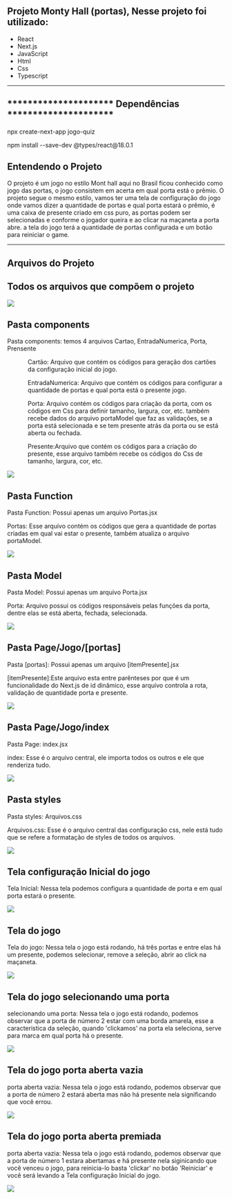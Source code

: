 <h2>Projeto Monty Hall (portas), Nesse projeto foi utilizado:</h2>

<ul>
  <li>React</li>
  <li>Next.js</li>
  <li>JavaScript</li>
  <li>Html</li>
  <li>Css</li>
  <li>Typescript</li>
</ul>

 <hr/>
 
 <h2>********************* Dependências *********************</h2> 
<p>npx create-next-app jogo-quiz</p>
<p>npm install --save-dev @types/react@18.0.1</p>

<h2>Entendendo o Projeto</h2>

<p> 
O projeto é um jogo no estilo Mont hall aqui no Brasil ficou conhecido como jogo das portas, o jogo consistem em acerta em qual porta está o prêmio.
O projeto segue o mesmo estilo, vamos ter uma tela de configuração do jogo onde vamos dizer a quantidade de portas e qual porta estará o prêmio, é uma caixa de presente criado em css puro, as portas podem ser selecionadas e  conforme o jogador queira e ao clicar na maçaneta a porta abre.
a tela do jogo terá a quantidade de portas configurada e um botão para reiniciar o game.
</p>

<hr/>

<h2>Arquivos do Projeto</h2>

<h2>Todos os arquivos que compõem o projeto</h2>
<img src="public\Projeto.png"/>

<h2>Pasta components</h2>
<p>Pasta components: temos 4 arquivos Cartao, EntradaNumerica, Porta, Prensente</p>
  <ul>
   <ul>Cartão: Arquivo que contém os códigos para geração dos cartões da configuração inicial do jogo. </ul>
   <ul>EntradaNumerica: Arquivo que contém os códigos para configurar a quantidade de portas e qual porta está o presente jogo.</ul>
   <ul>Porta: Arquivo contém os códigos para criação da porta, com os códigos em Css para definir tamanho, largura, cor, etc. também recebe dados do arquivo portaModel               que faz as validações, se a porta está selecionada e se tem presente atrás da porta ou se está aberta ou fechada.</ul>
   <ul>Presente:Arquivo que contém os códigos para a criação do presente, esse arquivo também recebe os códigos do Css de tamanho, largura, cor, etc.</ul>
  </ul>

<img src="public\pasta_components.png"/>

<h2>Pasta Function</h2>
<p>Pasta Function: Possui apenas um arquivo Portas.jsx</p>
<p>Portas: Esse arquivo contém os códigos que gera a quantidade de portas criadas em qual vai estar o presente, também atualiza o arquivo portaModel.
</p>
<img src="public\pasta_function.png"/>

<h2>Pasta Model</h2>
<p>Pasta Model: Possui apenas um arquivo Porta.jsx</p>
<p>Porta: Arquivo possui os códigos responsáveis pelas funções da porta, dentre elas se está aberta, fechada, selecionada.</p>
<img src="public\pasta_model.png"/>

<h2>Pasta Page/Jogo/[portas]</h2>
<p>Pasta [portas]: Possui apenas um arquivo [itemPresente].jsx</p>
<p>[itemPresente]:Este arquivo esta entre parênteses por que é um funcionalidade do Next.js de id dinâmico, esse arquivo controla a rota, validação de quantidade        porta e presente.</p>
<img src="public\pasta_page.png"/>

<h2>Pasta Page/Jogo/index</h2>
<p>Pasta Page: index.jsx</p>
<p>index: Esse é o arquivo central, ele importa todos os outros e ele que renderiza tudo.</p>
<img src="public\Projeto.png"/>

<h2>Pasta styles</h2>
<p>Pasta styles: Arquivos.css</p>
<p>Arquivos.css: Esse é o arquivo central das configuração css, nele está tudo que se refere a formatação de styles de todos os arquivos.</p>
<img src="public\Projeto.png"/>

<h2>Tela configuração Inicial do jogo</h2>
<p>Tela Inicial: Nessa tela podemos configura a quantidade de porta e em qual porta estará o presente.</p>
<img src="public\tela_inicial_confi.png"/>

<h2>Tela do jogo</h2>
<p>Tela do jogo: Nessa tela o jogo está rodando, há três portas e entre elas há um presente, podemos selecionar, remove a seleção, abrir ao click na maçaneta.</p>
<img src="public\tela_do_game.png"/>

<h2>Tela do jogo selecionando uma porta</h2>
<p>selecionando uma porta: Nessa tela o jogo está rodando, podemos observar que a porta  de número 2 estar com uma borda amarela, esse a caracteristica da seleção,
   quando 'clickamos' na porta ela seleciona, serve para marca em qual porta há o presente.
</p>
<img src="public\tela_do_game.png"/>

<h2>Tela do jogo porta aberta vazia</h2>
<p>porta aberta vazia: Nessa tela o jogo está rodando, podemos observar que a porta  de número 2 estará aberta mas não há presente nela significando que você errou.
</p>
<img src="public\porta_aberta.png"/>

<h2>Tela do jogo porta aberta premiada</h2>
<p>porta aberta vazia: Nessa tela o jogo está rodando, podemos observar que a porta  de número 1 estara abertamas e há presente nela siginicando que você venceu o jogo, para reinicia-lo basta 'clickar' no botão 'Reiniciar' e você será levando a Tela configuração Inicial do jogo.
</p>
<img src="public\porta_premiada.png"/>




